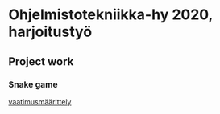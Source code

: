# Ohjelmistotekniikka-hy 2020, harjoitustyö

## Project work
### Snake game
[vaatimusmäärittely](https://github.com/anadis504/ot-harjoitustyo/blob/master/dokumentaatio/vaatimusm%C3%A4%C3%A4rittely.md)

